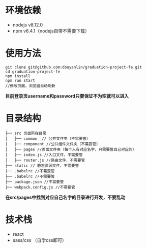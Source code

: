 # 环境依赖

* nodejs v8.12.0
* npm v6.4.1（nodejs自带不需要下载）

# 使用方法

```shell
git clone git@github.com:douyanlin/graduation-project-fe.git
cd graduation-project-fe
npm install
npm run start
//修改页面，浏览器自动刷新
```

**目前登录页username和password只要保证不为空就可以进入**

# 目录结构

```
├── src 页面所在目录
│   ├── common  // 公共文件夹（不需要管）
│   ├── component //公共组件文件夹（不需要管）
│   ├── pages //页面文件夹（每个人有对应名字，只需要管自己对应的）
│   ├── index.js //入口文件，不需要管
│   ├── router.js //路由文件，不需要管
├── static // 静态资源文件，不需要管
├── .babelrc //不需要管
├── .babelrc //不需要管
├── package.json //不需要管
├── webpack.config.js //不需要管
```

**在src/pages中找到对应自己名字的目录进行开发，不要乱动**

# 技术栈

* react
* sass/css （自学css即可）